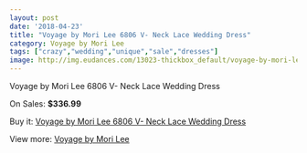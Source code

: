 ```yaml
---
layout: post
date: '2018-04-23'
title: "Voyage by Mori Lee 6806 V- Neck Lace Wedding Dress"
category: Voyage by Mori Lee
tags: ["crazy","wedding","unique","sale","dresses"]
image: http://img.eudances.com/13023-thickbox_default/voyage-by-mori-lee-6806-v-neck-lace-wedding-dress.jpg
---
```

Voyage by Mori Lee 6806 V- Neck Lace Wedding Dress

On Sales: **$336.99**
<a href="https://www.eudances.com/en/voyage-by-mori-lee/3959-voyage-by-mori-lee-6806-v-neck-lace-wedding-dress.html"><amp-img layout="responsive" width="600" height="600" src="//img.eudances.com/13023-thickbox_default/voyage-by-mori-lee-6806-v-neck-lace-wedding-dress.jpg" alt="Voyage by Mori Lee 6806 V- Neck Lace Wedding Dress 0" /></a>
<a href="https://www.eudances.com/en/voyage-by-mori-lee/3959-voyage-by-mori-lee-6806-v-neck-lace-wedding-dress.html"><amp-img layout="responsive" width="600" height="600" src="//img.eudances.com/13028-thickbox_default/voyage-by-mori-lee-6806-v-neck-lace-wedding-dress.jpg" alt="Voyage by Mori Lee 6806 V- Neck Lace Wedding Dress 1" /></a>
<a href="https://www.eudances.com/en/voyage-by-mori-lee/3959-voyage-by-mori-lee-6806-v-neck-lace-wedding-dress.html"><amp-img layout="responsive" width="600" height="600" src="//img.eudances.com/13027-thickbox_default/voyage-by-mori-lee-6806-v-neck-lace-wedding-dress.jpg" alt="Voyage by Mori Lee 6806 V- Neck Lace Wedding Dress 2" /></a>
<a href="https://www.eudances.com/en/voyage-by-mori-lee/3959-voyage-by-mori-lee-6806-v-neck-lace-wedding-dress.html"><amp-img layout="responsive" width="600" height="600" src="//img.eudances.com/13026-thickbox_default/voyage-by-mori-lee-6806-v-neck-lace-wedding-dress.jpg" alt="Voyage by Mori Lee 6806 V- Neck Lace Wedding Dress 3" /></a>
<a href="https://www.eudances.com/en/voyage-by-mori-lee/3959-voyage-by-mori-lee-6806-v-neck-lace-wedding-dress.html"><amp-img layout="responsive" width="600" height="600" src="//img.eudances.com/13025-thickbox_default/voyage-by-mori-lee-6806-v-neck-lace-wedding-dress.jpg" alt="Voyage by Mori Lee 6806 V- Neck Lace Wedding Dress 4" /></a>
<a href="https://www.eudances.com/en/voyage-by-mori-lee/3959-voyage-by-mori-lee-6806-v-neck-lace-wedding-dress.html"><amp-img layout="responsive" width="600" height="600" src="//img.eudances.com/13024-thickbox_default/voyage-by-mori-lee-6806-v-neck-lace-wedding-dress.jpg" alt="Voyage by Mori Lee 6806 V- Neck Lace Wedding Dress 5" /></a>

Buy it: [Voyage by Mori Lee 6806 V- Neck Lace Wedding Dress](https://www.eudances.com/en/voyage-by-mori-lee/3959-voyage-by-mori-lee-6806-v-neck-lace-wedding-dress.html "Voyage by Mori Lee 6806 V- Neck Lace Wedding Dress")

View more: [Voyage by Mori Lee](https://www.eudances.com/en/47-voyage-by-mori-lee "Voyage by Mori Lee")